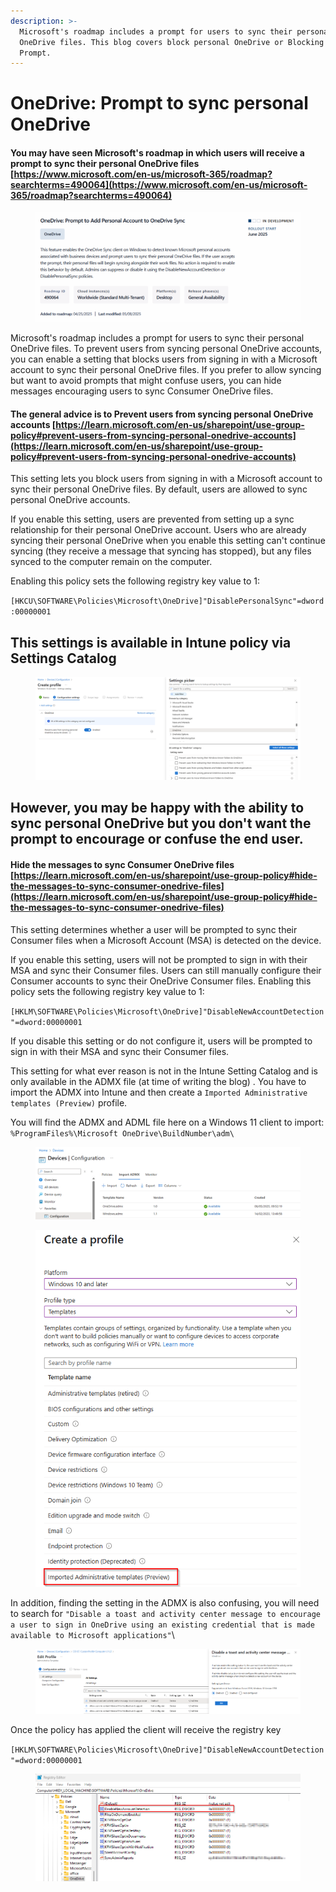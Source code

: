 ```yaml
---
description: >-
  Microsoft's roadmap includes a prompt for users to sync their personal
  OneDrive files. This blog covers block personal OneDrive or Blocking the
  Prompt.
---
```


# OneDrive: Prompt to sync personal OneDrive

#### You may have seen Microsoft's roadmap in which users will receive a prompt to sync their personal OneDrive files  [https://www.microsoft.com/en-us/microsoft-365/roadmap?searchterms=490064](https://www.microsoft.com/en-us/microsoft-365/roadmap?searchterms=490064) <a href="#hide-the-messages-to-sync-consumer-onedrive-files" id="hide-the-messages-to-sync-consumer-onedrive-files"></a>

<figure><img src="../.gitbook/assets/image.png" alt=""><figcaption></figcaption></figure>

Microsoft's roadmap includes a prompt for users to sync their personal OneDrive files. To prevent users from syncing personal OneDrive accounts, you can enable a setting that blocks users from signing in with a Microsoft account to sync their personal OneDrive files. If you prefer to allow syncing but want to avoid prompts that might confuse users, you can hide messages encouraging users to sync Consumer OneDrive files.

#### The general advice is to Prevent users from syncing personal OneDrive accounts [https://learn.microsoft.com/en-us/sharepoint/use-group-policy#prevent-users-from-syncing-personal-onedrive-accounts](https://learn.microsoft.com/en-us/sharepoint/use-group-policy#prevent-users-from-syncing-personal-onedrive-accounts) <a href="#hide-the-messages-to-sync-consumer-onedrive-files" id="hide-the-messages-to-sync-consumer-onedrive-files"></a>

This setting lets you block users from signing in with a Microsoft account to sync their personal OneDrive files. By default, users are allowed to sync personal OneDrive accounts.

If you enable this setting, users are prevented from setting up a sync relationship for their personal OneDrive account. Users who are already syncing their personal OneDrive when you enable this setting can't continue syncing (they receive a message that syncing has stopped), but any files synced to the computer remain on the computer.

Enabling this policy sets the following registry key value to 1:

`[HKCU\SOFTWARE\Policies\Microsoft\OneDrive]"DisablePersonalSync"=dword:00000001`

## This settings is available in Intune policy via Settings Catalog

<figure><img src="../.gitbook/assets/image (1).png" alt=""><figcaption></figcaption></figure>

## However, you may be happy with the ability to sync personal OneDrive but you don't want the prompt to encourage or confuse the end user.

#### Hide the messages to sync Consumer OneDrive files [https://learn.microsoft.com/en-us/sharepoint/use-group-policy#hide-the-messages-to-sync-consumer-onedrive-files](https://learn.microsoft.com/en-us/sharepoint/use-group-policy#hide-the-messages-to-sync-consumer-onedrive-files) <a href="#hide-the-messages-to-sync-consumer-onedrive-files" id="hide-the-messages-to-sync-consumer-onedrive-files"></a>

This setting determines whether a user will be prompted to sync their Consumer files when a Microsoft Account (MSA) is detected on the device.

If you enable this setting, users will not be prompted to sign in with their MSA and sync their Consumer files. Users can still manually configure their Consumer accounts to sync their OneDrive Consumer files. Enabling this policy sets the following registry key value to 1:

`[HKLM\SOFTWARE\Policies\Microsoft\OneDrive]"DisableNewAccountDetection"=dword:00000001`

If you disable this setting or do not configure it, users will be prompted to sign in with their MSA and sync their Consumer files.

This setting for what ever reason is not in the Intune Setting Catalog and is only available in the ADMX file  (at time of writing the blog) . You have to import the ADMX into Intune and then create a `Imported Administrative templates (Preview)`  profile.

&#x20;You will find the ADMX and ADML file here on a Windows 11 client to import: `%ProgramFiles%\Microsoft OneDrive\BuildNumber\adm\`

<figure><img src="../.gitbook/assets/image (4).png" alt=""><figcaption></figcaption></figure>

<figure><img src="../.gitbook/assets/image (3).png" alt=""><figcaption></figcaption></figure>

In addition, finding the setting in the ADMX is also confusing, you will need to search for `"Disable a toast and activity center message to encourage a user to sign in OneDrive using an existing credential that is made available to Microsoft applications"`\


<figure><img src="../.gitbook/assets/image (2).png" alt=""><figcaption></figcaption></figure>

Once the policy has applied the client will receive the registry key

`[HKLM\SOFTWARE\Policies\Microsoft\OneDrive]"DisableNewAccountDetection"=dword:00000001`

<figure><img src="../.gitbook/assets/image (17).png" alt=""><figcaption></figcaption></figure>
